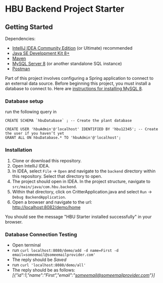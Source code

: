 # HBU Backend Project Starter

## Getting Started
Dependencies:
* [IntelliJ IDEA Community Edition](https://www.jetbrains.com/idea/download) (or Ultimate) recommended 
* [Java SE Development Kit 8+](https://www.oracle.com/technetwork/java/javase/downloads/index.html)
* [Maven](https://maven.apache.org/download.cgi)
* [MySQL Server 8](https://dev.mysql.com/downloads/mysql/) (or another standalone SQL instance)
* [Postman](https://www.getpostman.com/downloads/)

Part of this project involves configuring a Spring application to connect to an external data source. Before beginning this project, you must install a database to connect to. Here are [instructions for installing MySQL 8](https://dev.mysql.com/doc/refman/8.0/en/installing.html).

### Database setup
run the following query in 
```
CREATE SCHEMA `hbuDatabase` ; -- Create the plant database

CREATE USER 'hbuAdmin'@'localhost' IDENTIFIED BY 'hbu12345'; -- Create the user if you haven’t yet
GRANT ALL ON hbuDatabase.* TO 'hbuAdmin'@'localhost';
```

### Installation

1. Clone or download this repository.
2. Open IntelliJ IDEA.
3. In IDEA, select `File` -> `Open` and navigate to the `backend` directory within this repository. Select that directory to open.
4. The project should open in IDEA. In the project structure, navigate to `src/main/java/com.hbu.backend`. 
5. Within that directory, click on CritterApplication.java and select `Run` -> `Debug BackendApplication`. 
6. Open a browser and navigate to the url: [http://localhost:8082/demo/home](http://localhost:8082/demo/home)

You should see the message "HBU Starter installed successfully" in your browser.

### Database Connection Testing
* Open terminal
* run `curl localhost:8080/demo/add -d name=First -d email=someemail@someemailprovider.com'`
* The reply should be *Saved*
* run `curl 'localhost:8080/demo/all'`
* The reply should be as follows: *[{"id":1,"name":"First","email":"someemail@someemailprovider.com"}]*
